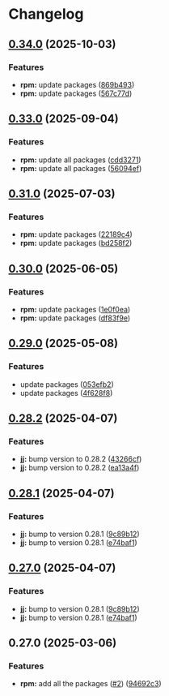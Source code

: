 # Changelog

## [0.34.0](https://github.com/joshuachp/packages/compare/jj-cli-v0.33.0...jj-cli-v0.34.0) (2025-10-03)


### Features

* **rpm:** update packages ([869b493](https://github.com/joshuachp/packages/commit/869b4937dcea4fa19eb96270a8831fd5327a0738))
* **rpm:** update packages ([567c77d](https://github.com/joshuachp/packages/commit/567c77d4ffcb45c6419e096dcc82caf7096143ce))

## [0.33.0](https://github.com/joshuachp/packages/compare/jj-cli-v0.31.0...jj-cli-v0.33.0) (2025-09-04)


### Features

* **rpm:** update all packages ([cdd3271](https://github.com/joshuachp/packages/commit/cdd3271d0c2677dea454d90dd94e7f990f7d80c1))
* **rpm:** update all packages ([56094ef](https://github.com/joshuachp/packages/commit/56094efa4829cf7b2eff0941399cf9776013077c))

## [0.31.0](https://github.com/joshuachp/packages/compare/jj-cli-v0.30.0...jj-cli-v0.31.0) (2025-07-03)


### Features

* **rpm:** update packages ([22189c4](https://github.com/joshuachp/packages/commit/22189c4788091fae4de85ac6dab56ca437251ece))
* **rpm:** update packages ([bd258f2](https://github.com/joshuachp/packages/commit/bd258f25dff4d5120ac9c7ed0d7652faa74233a2))

## [0.30.0](https://github.com/joshuachp/packages/compare/jj-cli-v0.29.0...jj-cli-v0.30.0) (2025-06-05)


### Features

* **rpm:** update packages ([1e0f0ea](https://github.com/joshuachp/packages/commit/1e0f0ea15b92d3dcd99aa77bc4e71885340308cf))
* **rpm:** update packages ([df83f9e](https://github.com/joshuachp/packages/commit/df83f9ed9ecf594499dfcdc3fd4e96c1bd5fe3f3))

## [0.29.0](https://github.com/joshuachp/packages/compare/jj-cli-v0.28.2...jj-cli-v0.29.0) (2025-05-08)


### Features

* update packages ([053efb2](https://github.com/joshuachp/packages/commit/053efb265c61d1fe9b733158c6314f6f4e10af95))
* update packages ([4f628f8](https://github.com/joshuachp/packages/commit/4f628f85afb1e46b547b90ee7928562a8fa2aecf))

## [0.28.2](https://github.com/joshuachp/packages/compare/jj-cli-v0.28.1...jj-cli-v0.28.2) (2025-04-07)


### Features

* **jj:** bump version to 0.28.2 ([43266cf](https://github.com/joshuachp/packages/commit/43266cf58a37944bb3f3c8c3cbbd0129ce989577))
* **jj:** bump version to 0.28.2 ([ea13a4f](https://github.com/joshuachp/packages/commit/ea13a4f2c1dd51810f85d0516b65a2195a3262b3))

## [0.28.1](https://github.com/joshuachp/packages/compare/jj-cli-v0.27.0...jj-cli-v0.28.1) (2025-04-07)


### Features

* **jj:** bump to version 0.28.1 ([9c89b12](https://github.com/joshuachp/packages/commit/9c89b129f55d6063e052e49713c738e863b5d768))
* **jj:** bump to version 0.28.1 ([e74baf1](https://github.com/joshuachp/packages/commit/e74baf16a7058b270b1e7ea0a93ff61c076f20ad))

## [0.27.0](https://github.com/joshuachp/packages/compare/jj-cli-v0.27.0...jj-cli-v0.27.0) (2025-04-07)


### Features

* **jj:** bump to version 0.28.1 ([9c89b12](https://github.com/joshuachp/packages/commit/9c89b129f55d6063e052e49713c738e863b5d768))
* **jj:** bump to version 0.28.1 ([e74baf1](https://github.com/joshuachp/packages/commit/e74baf16a7058b270b1e7ea0a93ff61c076f20ad))

## 0.27.0 (2025-03-06)


### Features

* **rpm:** add all the packages ([#2](https://github.com/joshuachp/packages/issues/2)) ([94692c3](https://github.com/joshuachp/packages/commit/94692c3e51d56c0cd6b247db63361bc7d5bc2532))
